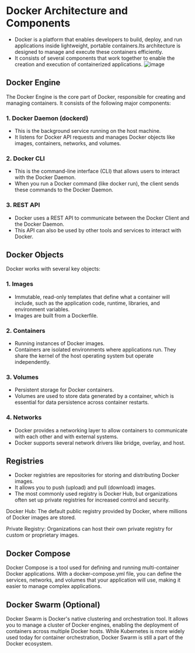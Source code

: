 
# Docker Architecture and Components

- Docker is a platform that enables developers to build, deploy, and run applications inside lightweight, portable containers.Its architecture is designed to manage and execute these containers efficiently.
- It consists of several components that work together to enable the creation and execution of containerized applications.
![image](https://github.com/user-attachments/assets/d3106ebc-7497-4b47-aae2-34249157dcc4)

## Docker Engine

The Docker Engine is the core part of Docker, responsible for creating and managing containers. It consists of the following major components:

### 1. Docker Daemon (dockerd)
  - This is the background service running on the host machine.
  - It listens for Docker API requests and manages Docker objects like images, containers, networks, and volumes.
  
### 2. Docker CLI
- This is the command-line interface (CLI) that allows users to interact with the Docker Daemon.
- When you run a Docker command (like docker run), the client sends these commands to the Docker Daemon.

### 3. REST API
- Docker uses a REST API to communicate between the Docker Client and the Docker Daemon.
- This API can also be used by other tools and services to interact with Docker.

## Docker Objects

Docker works with several key objects: 

### 1. Images

- Immutable, read-only templates that define what a container will include, such as the application code, runtime, libraries, and environment variables.
- Images are built from a Dockerfile.
  
### 2. Containers

- Running instances of Docker images.
- Containers are isolated environments where applications run. They share the kernel of the host operating system but operate independently.

### 3. Volumes
- Persistent storage for Docker containers.
- Volumes are used to store data generated by a container, which is essential for data persistence across container restarts.

### 4. Networks
- Docker provides a networking layer to allow containers to communicate with each other and with external systems.
- Docker supports several network drivers like bridge, overlay, and host.
  
## Registries
- Docker registries are repositories for storing and distributing Docker images.
- It allows you to push (upload) and pull (download) images.
- The most commonly used registry is Docker Hub, but organizations often set up private registries for increased control and security.

Docker Hub: The default public registry provided by Docker, where millions of Docker images are stored.

Private Registry: Organizations can host their own private registry for custom or proprietary images.

## Docker Compose
Docker Compose is a tool used for defining and running multi-container Docker applications. With a docker-compose.yml file, you can define the services, networks, and volumes that your application will use, making it easier to manage complex applications.

## Docker Swarm (Optional)
Docker Swarm is Docker's native clustering and orchestration tool. It allows you to manage a cluster of Docker engines, enabling the deployment of containers across multiple Docker hosts. While Kubernetes is more widely used today for container orchestration, Docker Swarm is still a part of the Docker ecosystem.
